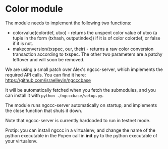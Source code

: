 Color module
============

The module needs to implement the following two functions:

- colorvalue(colordef, utxo) - returns the unspent color value of utxo (a tuple in the form (txhash, outputindex)) if it is of color colordef, or false if it is not.
- makeconversion(txspec, our, their) - returns a raw color conversion transaction according to txspec. The other two parameters are a patchy leftover and will soon be removed.

We are using a small patch over Alex's ngccc-server, which implements the required API calls. You can find it here:
https://github.com/israellevin/ngcccbase

It will be automatically fetched when you fetch the submodules, and you can install it with ```python ./ngcccbase/setup.py```.

The module runs ngccc-server automatically on startup, and implements the close function that shuts it down.

Note that ngccc-server is currently hardcoded to run in testnet mode.

Protip: you can install ngccc in a virtualenv, and change the name of the python executable in the Popen call in __init__.py to the python executable of your virtualenv.
